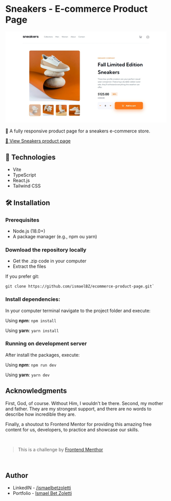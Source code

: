 # Sneakers - E-commerce Product Page

![desktop](https://github.com/ismaelBZ/ecommerce-product-page/blob/main/src/assets/desktop-image.png)

👟  A fully responsive product page for a sneakers e-commerce store. 

[🔗 View Sneakers product page](https://ismaelbz.github.io/ecommerce-product-page/) 

## 🚀 Technologies

- Vite
- TypeScript
- React.js
- Tailwind CSS


## 🛠️ Installation

### Prerequisites

- Node.js (18.0+)
- A package manager (e.g., npm ou yarn)

### Download the repository locally

- Get the .zip code in your computer
- Extract the files

If you prefer git:

```
git clone https://github.com/ismaelBZ/ecommerce-product-page.git`
```

### Install dependencies:

In your computer terminal navigate to the project folder and execute:

Using **npm**: `npm install`

Using **yarn**: `yarn install`

### Running on development server

After install the packages, execute:

Using **npm**: `npm run dev`

Using **yarn**: `yarn dev`


## Acknowledgments

First, God, of course. Without Him, I wouldn't be there. Second, my mother and father. They are my strongest support, and there are no words to describe how incredible they are. 

Finally, a shoutout to Frontend Mentor for providing this amazing free content for us, developers, to practice and showcase our skills. 

<br>

>  This is a challenge by [Frontend Menthor](https://www.frontendmentor.io/)

<br>

## Author

- LinkedIN - [/ismaelbetzoletti](https://www.linkedin.com/in/ismaelbetzoletti/)
- Portfolio - [Ismael Bet Zoletti](https://ismaelbz.github.io/portfolio/)
